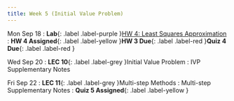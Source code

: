 ```yaml
---
title: Week 5 (Initial Value Problem)
---
```


Mon Sep 18
: **Lab**{: .label .label-purple }[HW 4: Least Squares Approximation](https://classroom.github.com/a/Jb7plJ1x)
: **HW 4 Assigned**{: .label .label-yellow }**HW 3 Due**{: .label .label-red }**Quiz 4 Due**{: .label .label-red }

Wed Sep 20
: **LEC 10**{: .label .label-grey }Initial Value Problem
    : IVP Supplementary Notes

Fri Sep 22
: **LEC 11**{: .label .label-grey }Multi-step Methods
    : Multi-step Supplementary Notes
: **Quiz 5 Assigned**{: .label .label-yellow }